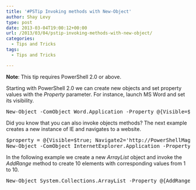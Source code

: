 ```yaml
---
title: '#PSTip Invoking methods with New-Object'
author: Shay Levy
type: post
date: 2013-03-04T19:00:12+00:00
url: /2013/03/04/pstip-invoking-methods-with-new-object/
categories:
  - Tips and Tricks
tags:
  - Tips and Tricks

---
```

**Note**: This tip requires PowerShell 2.0 or above.

Starting with PowerShell 2.0 we can create new objects and set property values with the _Property_ parameter. For instance, launch MS Word and set its visibility.

<pre class="brush: powershell; title: ; notranslate" title="">New-Object -ComObject Word.Application -Property @{Visible=$true}
</pre>

Did you know that you can also invoke objects methods? The next example creates a new instance of IE and navigates to a website.

<pre class="brush: powershell; title: ; notranslate" title="">$property = @{Visible=$true; Navigate2='http://PowerShellMagazine.com'}
New-Object -ComObject InternetExplorer.Application -Property $property
</pre>

In the following example we create a new _ArrayList_ object and invoke the _AddRange_ method to create 10 elements with corresponding values from 1 to 10.

<pre class="brush: powershell; title: ; notranslate" title="">New-Object System.Collections.ArrayList -Property @{AddRange = 1..10}
</pre>